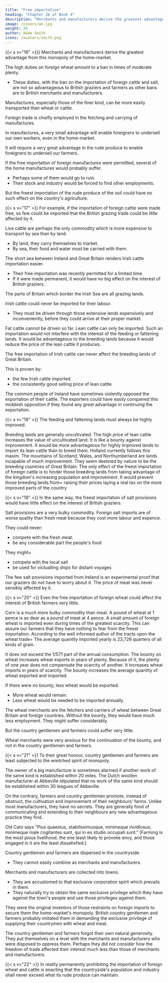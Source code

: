 ```yaml
---
title: "Free importation"
heading: "Chapter 2b of Book 4"
description: "Merchants and manufacturers derive the greatest advantage from this monopoly of the home-market"
image: /covers/wn.jpg
weight: 20
author: Adam Smith
icons: /avatars/smith.png
--- 
```




{{< s v="16" >}}} Merchants and manufacturers derive the greatest advantage from this monopoly of the home-market.

The high duties on foreign wheat amount to a ban in times of moderate plenty.
- These duties, with the ban on the importation of foreign cattle and salt, are not so advantageous to British graziers and farmers as other bans are to British merchants and manufacturers.

Manufactures, especially those of the finer kind, can be more easily transported than wheat or cattle.

Foreign trade is chiefly employed in the fetching and carrying of manufactures.

In manufactures, a very small advantage will enable foreigners to undersell our own workers, even in the home-market.

It will require a very great advantage in the rude produce to enable foreigners to undersell our farmers.

If the free importation of foreign manufactures were permitted, several of the home manufactures would probably suffer.
- Perhaps some of them would go to ruin.
- Their stock and industry would be forced to find other employments.

But the freest importation of the rude produce of the soil could have no such effect on the country's agriculture.


{{< s v="17" >}} For example, if the importation of foreign cattle were made free, so few could be imported that the British grazing trade could be little affected by it.

Live cattle are perhaps the only commodity which is more expensive to transport by sea than by land.
- By land, they carry themselves to market.
- By sea, their food and water must be carried with them.

The short sea between Ireland and Great Britain renders Irish cattle importation easier.
- Their free importation was recently permitted for a limited time.
- If it were made permanent, it would have no big effect on the interest of British graziers.

The parts of Britain which border the Irish Sea are all grazing lands.

Irish cattle could never be imported for their labour.
- They must be driven through those extensive lands expensively and inconveniently, before they could arrive at their proper market.

Fat cattle cannot be driven so far.
Lean cattle can only be imported.
    Such an importation would not interfere with the interest of the feeding or fattening lands.
    It would be advantageous to the breeding lands because it would reduce the price of the lean cattle it produces.

The free importation of Irish cattle can never affect the breeding lands of Great Britain.

This is proven by:
- the few Irish cattle imported
- the consistently good selling price of lean cattle

The common people of Ireland have sometimes violently opposed the exportation of their cattle. The exporters could have easily conquered this mobbish opposition if they found any great advantage in continuing the exportation.


{{< s v="18" >}} The feeding and fattening lands must always be highly improved.

Breeding lands are generally uncultivated.
The high price of lean cattle increases the value of uncultivated land. It is like a bounty against improvement.
It would be more advantageous for highly improved lands to import its lean cattle than to breed them.
Holland currently follows this maxim.
The mountains of Scotland, Wales, and Northumberland are lands incapable of much improvement.
They seem destined by nature to be the breeding countries of Great Britain.
The only effect of the freest importation of foreign cattle is to hinder those breeding lands from taking advantage of the kingdom's increasing population and improvement.
It would prevent those breeding lands from= 
    raising their prices
    laying a real tax on the more improved parts of the country


{{< s v="19" >}} In the same way, the freest importation of salt provisions would have little effect on the interest of British graziers.

Salt provisions are a very bulky commodity.
Foreign salt imports are of worse quality than fresh meat because they cost more labour and expence.

They could never:
- compete with the fresh meat.
- be any considerable part the people's food

They might= 
- compete with the local salt
- be used for victualling ships for distant voyages

The few salt provisions imported from Ireland is an experimental proof that our graziers do not have to worry about it.
The price of meat was never sensibly affected by it.


{{< s v="20" >}} Even the free importation of foreign wheat could affect the interest of British farmers very little.

Corn is a much more bulky commodity than meat.
A pound of wheat at 1 pence is as dear as a pound of meat at 4 pence.
A small amount of foreign wheat is imported even during times of the greatest scarcity.
This can assure our farmers that they have nothing to fear from the freest importation.
According to the well informed author of the tracts upon the wheat trade= 
The average quantity imported yearly is 23,728 quarters of all kinds of grain.

It does not exceed the 1/571 part of the annual consumption.
The bounty on wheat increases wheat exports in years of plenty.
Because of it, the plenty of one year does not compensate the scarcity of another.
It increases wheat imports in years of scarcity.
The bounty increases the average quantity of wheat exported and imported.

If there were no bounty, less wheat would be exported.
- More wheat would remain.
- Less wheat would be needed to be imported annually.

The wheat merchants are the fetchers and carriers of wheat between Great Britain and foreign countries.
Without the bounty, they would have much less employment.
They might suffer considerably.

But the country gentlemen and farmers could suffer very little.

Wheat merchants were very anxious for the continuation of the bounty, and not in the country gentlemen and farmers.


{{< s v="21" >}} To their great honour, country gentlemen and farmers are least subjected to the wretched spirit of monopoly.

The owner of a big manufacture is sometimes alarmed if another work of the same kind is established within 20 miles.
The Dutch woollen manufacturer at Abbeville stipulated that no work of the same kind should be established within 30 leagues of Abbeville.

On the contrary, farmers and country gentlemen promote, instead of obstruct, the cultivation and improvement of their neighbours' farms.
Unlike most manufacturers, they have no secrets.
They are generally fond of communicating and extending to their neighbours any new advantageous practice they find.

Old Cato says "Pius quaestus, stabilissimusque, minimeque invidiosus; minimeque male cogitantes sunt, qui in eo studio occupati sunt." [Farming is the most pious livelihood, the one least likely to provoke envy, and those engaged in it are the least dissatisfied.]

Country gentlemen and farmers are dispersed in the countryside.
- They cannot easily combine as merchants and manufacturers.

Merchants and manufacturers are collected into towns.
- They are accustomed to that exclusive corporation spirit which prevails in them.
- They naturally try to obtain the same exclusive privilege which they have against the town's people and use those privileges against them.

They were the original inventors of those restraints on foreign imports to secure them the home-market's monopoly.
British country gentlemen and farmers probably imitated them in demanding the exclusive privilege of supplying their countrymen with wheat and meat.

The country gentlemen and farmers forgot their own natural generosity.
They put themselves on a level with the merchants and manufacturers who were disposed to oppress them.
Perhaps they did not consider how the freedom of trade affected their interest much less than those of merchants and manufacturers.

{{< s v="22" >}} In reality permanently prohibiting the importation of foreign wheat and cattle is enacting that the countryside's population and industry shall never exceed what its rude produce can maintain.